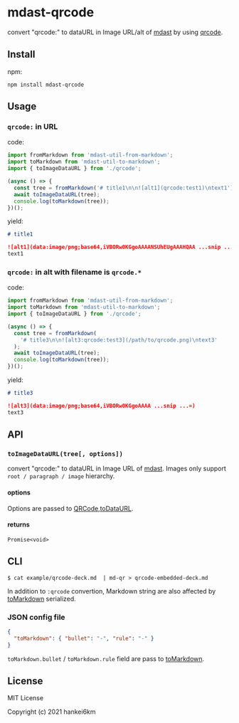# mdast-qrcode

convert "qrcode:" to dataURL in Image URL/alt of [mdast](https://github.com/syntax-tree/mdast) by using [qrcode](https://www.npmjs.com/package/qrcode).

## Install

npm:

```
npm install mdast-qrcode
```

## Usage

### `qrcode:` in URL

code:

```typescript
import fromMarkdown from 'mdast-util-from-markdown';
import toMarkdown from 'mdast-util-to-markdown';
import { toImageDataURL } from './qrcode';

(async () => {
  const tree = fromMarkdown('# title1\n\n![alt1](qrcode:test1)\ntext1');
  await toImageDataURL(tree);
  console.log(toMarkdown(tree));
})();
```

yield:

```markdown
# title1

![alt1](data:image/png;base64,iVBORw0KGgoAAAANSUhEUgAAAHQAA ...snip ...=)
text1
```

###  `qrcode:` in alt with filename is `qrcode.*` 

code:

```typescript
import fromMarkdown from 'mdast-util-from-markdown';
import toMarkdown from 'mdast-util-to-markdown';
import { toImageDataURL } from './qrcode';

(async () => {
  const tree = fromMarkdown(
    '# title3\n\n![alt3:qrcode:test3](/path/to/qrcode.png)\ntext3'
  );
  await toImageDataURL(tree);
  console.log(toMarkdown(tree));
})();
```

yield:

```markdown
# title3

![alt3](data:image/png;base64,iVBORw0KGgoAAAA ...snip ...=)
text3
```

## API

### `toImageDataURL(tree[, options])`

convert "qrcode:" to dataURL in Image URL of [mdast](https://github.com/syntax-tree/mdast).
Images only support `root / paragraph / image` hierarchy.

#### options 

Options are passed to [QRCode,toDataURL](https://www.npmjs.com/package/qrcode#todataurltext-options-cberror-url-1).

#### returns

`Promise<void>`

## CLI

```console
$ cat example/qrcode-deck.md  | md-qr > qrcode-embedded-deck.md
```

In addition to `:qrcode` convertion, Markdown string are also affected by [toMarkdown](https://github.com/syntax-tree/mdast-util-to-markdown#tomarkdowntree-options) serialized.


### JSON config file

```json
{
  "toMarkdown": { "bullet": "-", "rule": "-" }
}
```

`toMarkdown.bullet` / `toMarkdown.rule`  field are pass to [toMarkdown](https://github.com/syntax-tree/mdast-util-to-markdown#tomarkdowntree-options).


## License

MIT License

Copyright (c) 2021 hankei6km
